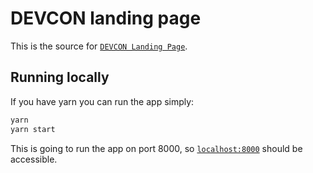# DEVCON landing page

<!-- ![](./src/images/thumbnail.png) -->

This is the source for [`DEVCON Landing Page`](https://devcon.santiment.net).

## Running locally

If you have yarn you can run the app simply:

```bash
yarn
yarn start
```

This is going to run the app on port 8000, so [`localhost:8000`](http://localhost:8000) should be accessible.
